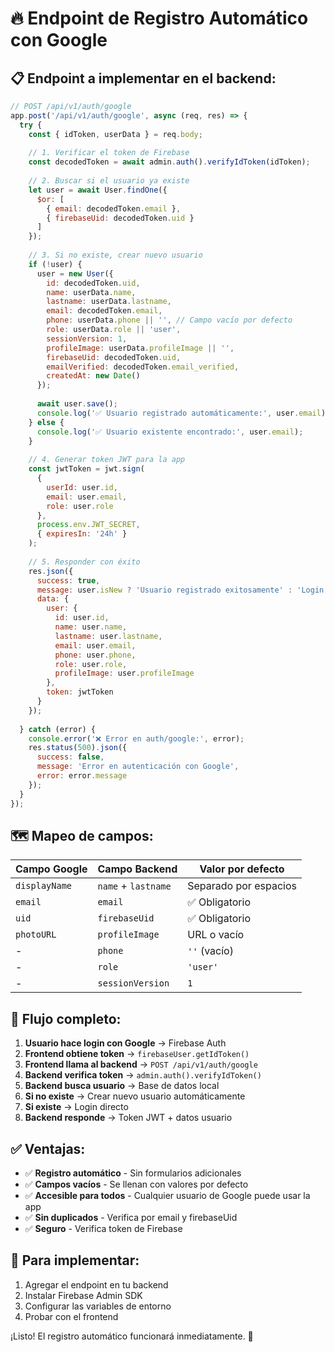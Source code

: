 # 🔥 Endpoint de Registro Automático con Google

## 📋 **Endpoint a implementar en el backend:**

```javascript
// POST /api/v1/auth/google
app.post('/api/v1/auth/google', async (req, res) => {
  try {
    const { idToken, userData } = req.body;
    
    // 1. Verificar el token de Firebase
    const decodedToken = await admin.auth().verifyIdToken(idToken);
    
    // 2. Buscar si el usuario ya existe
    let user = await User.findOne({ 
      $or: [
        { email: decodedToken.email },
        { firebaseUid: decodedToken.uid }
      ]
    });
    
    // 3. Si no existe, crear nuevo usuario
    if (!user) {
      user = new User({
        id: decodedToken.uid,
        name: userData.name,
        lastname: userData.lastname,
        email: decodedToken.email,
        phone: userData.phone || '', // Campo vacío por defecto
        role: userData.role || 'user',
        sessionVersion: 1,
        profileImage: userData.profileImage || '',
        firebaseUid: decodedToken.uid,
        emailVerified: decodedToken.email_verified,
        createdAt: new Date()
      });
      
      await user.save();
      console.log('✅ Usuario registrado automáticamente:', user.email);
    } else {
      console.log('✅ Usuario existente encontrado:', user.email);
    }
    
    // 4. Generar token JWT para la app
    const jwtToken = jwt.sign(
      { 
        userId: user.id, 
        email: user.email, 
        role: user.role 
      },
      process.env.JWT_SECRET,
      { expiresIn: '24h' }
    );
    
    // 5. Responder con éxito
    res.json({
      success: true,
      message: user.isNew ? 'Usuario registrado exitosamente' : 'Login exitoso',
      data: {
        user: {
          id: user.id,
          name: user.name,
          lastname: user.lastname,
          email: user.email,
          phone: user.phone,
          role: user.role,
          profileImage: user.profileImage
        },
        token: jwtToken
      }
    });
    
  } catch (error) {
    console.error('❌ Error en auth/google:', error);
    res.status(500).json({
      success: false,
      message: 'Error en autenticación con Google',
      error: error.message
    });
  }
});
```

## 🗺️ **Mapeo de campos:**

| Campo Google | Campo Backend | Valor por defecto |
|-------------|---------------|-------------------|
| `displayName` | `name` + `lastname` | Separado por espacios |
| `email` | `email` | ✅ Obligatorio |
| `uid` | `firebaseUid` | ✅ Obligatorio |
| `photoURL` | `profileImage` | URL o vacío |
| - | `phone` | `''` (vacío) |
| - | `role` | `'user'` |
| - | `sessionVersion` | `1` |

## 🚀 **Flujo completo:**

1. **Usuario hace login con Google** → Firebase Auth
2. **Frontend obtiene token** → `firebaseUser.getIdToken()`
3. **Frontend llama al backend** → `POST /api/v1/auth/google`
4. **Backend verifica token** → `admin.auth().verifyIdToken()`
5. **Backend busca usuario** → Base de datos local
6. **Si no existe** → Crear nuevo usuario automáticamente
7. **Si existe** → Login directo
8. **Backend responde** → Token JWT + datos usuario

## ✅ **Ventajas:**

- ✅ **Registro automático** - Sin formularios adicionales
- ✅ **Campos vacíos** - Se llenan con valores por defecto
- ✅ **Accesible para todos** - Cualquier usuario de Google puede usar la app
- ✅ **Sin duplicados** - Verifica por email y firebaseUid
- ✅ **Seguro** - Verifica token de Firebase

## 🔧 **Para implementar:**

1. Agregar el endpoint en tu backend
2. Instalar Firebase Admin SDK
3. Configurar las variables de entorno
4. Probar con el frontend

¡Listo! El registro automático funcionará inmediatamente. 🎉
